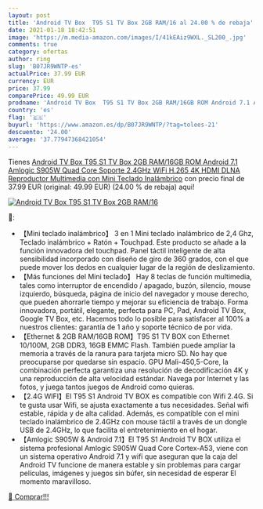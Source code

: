 ```yaml
---
layout: post
title: 'Android TV Box  T95 S1 TV Box 2GB RAM/16 al 24.00 % de rebaja'
date: 2021-01-18 18:42:51
image: 'https://m.media-amazon.com/images/I/41kEAiz9WXL._SL200_.jpg'
comments: true
category: ofertas
author: ring
slug: 'B07JR9WNTP-es'
actualPrice: 37.99 EUR
currency: EUR
price: 37.99
comparePrice: 49.99 EUR
prodname: 'Android TV Box  T95 S1 TV Box 2GB RAM/16GB ROM Android 7.1 Amlogic S905W Quad Core Soporte 2.4GHz WiFi H.265 4K HDMI DLNA Reproductor Multimedia con Mini Teclado Inalámbrico'
country: 'es'
flag: '🇪🇸'
buyurl: 'https://www.amazon.es/dp/B07JR9WNTP/?tag=tolees-21'
descuento: '24.00'
average: '37.77947368421054'
---
```


Tienes [Android TV Box  T95 S1 TV Box 2GB RAM/16GB ROM Android 7.1 Amlogic S905W Quad Core Soporte 2.4GHz WiFi H.265 4K HDMI DLNA Reproductor Multimedia con Mini Teclado Inalámbrico](https://www.amazon.es/dp/B07JR9WNTP/?tag=tolees-21) con precio final de  37.99 EUR (original: 49.99 EUR) (24.00 %  de rebaja) aqui!

[![Android TV Box  T95 S1 TV Box 2GB RAM/16](https://m.media-amazon.com/images/I/41kEAiz9WXL._SL200_.jpg)](https://www.amazon.es/dp/B07JR9WNTP/?tag=tolees-21)

🔎:

- 【Mini teclado inalámbrico】 3 en 1 Mini teclado inalámbrico de 2,4 Ghz, Teclado inalámbrico + Ratón + Touchpad. Este producto se añade a la función innovadora del touchpad. Panel táctil inteligente de alta sensibilidad incorporado con diseño de giro de 360 grados, con el que puede mover los dedos en cualquier lugar de la región de deslizamiento.
- 【Más funciones del Mini teclado】 Hay 8 teclas de función multimedia, tales como interruptor de encendido / apagado, buzón, silencio, mouse izquierdo, búsqueda, página de inicio del navegador y mouse derecho, que pueden ahorrarle tiempo y mejorar su eficiencia de trabajo. Forma innovadora, portátil, elegante, perfecta para PC, Pad, Android TV Box, Google TV Box, etc. Hacemos todo lo posible para satisfacer al 100% a nuestros clientes: garantía de 1 año y soporte técnico de por vida.
- 【Ethernet & 2GB RAM/16GB ROM】T95 S1 TV BOX con Ethernet 10/100M, 2GB DDR3, 16GB EMMC Flash. También puede ampliar la memoria a través de la ranura para tarjeta micro SD. No hay que preocuparse por quedarse sin espacio. GPU Mali-450,5-Core, la combinación perfecta garantiza una resolución de decodificación 4K y una reproducción de alta velocidad estándar. Navega por Internet y las fotos, y juega tantos juegos de Android como quieras.
- 【2.4G WIFI】El T95 S1 Android TV BOX es compatible con Wifi 2.4G. Si te gusta usar Wifi, se ajusta exactamente a tus necesidades. Señal wifi estable, rápida y de alta calidad. Además, es compatible con el mini teclado inalámbrico de 2.4GHz con mouse táctil a través de un dongle USB de 2.4GHz, lo que facilita el entretenimiento en el hogar.
- 【Amlogic S905W & Android 7.1】El T95 S1 Android TV BOX utiliza el sistema profesional Amlogic S905W Quad Core Cortex-A53, viene con un sistema operativo Android 7.1 y wifi que aseguran que la caja del Android TV funcione de manera estable y sin problemas para cargar películas, imágenes y juegos sin búfer, sin necesidad de esperar El momento maravilloso.

[🛒 Comprar!!!](https://www.amazon.es/dp/B07JR9WNTP/?tag=tolees-21)
